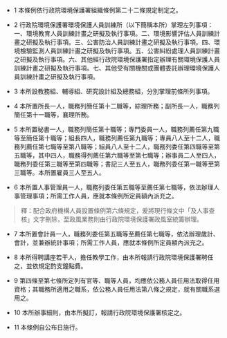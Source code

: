 * 1 本條例依行政院環境保護署組織條例第二十二條規定制定之。

* 2 行政院環境保護署環境保護人員訓練所（以下簡稱本所）掌理左列事項：一、環境教育人員訓練計畫之研擬及執行事項。二、環境影響評估人員訓練計畫之研擬及執行事項。三、公害防治人員訓練計畫之研擬及執行事項。四、環境檢驗監測人員訓練計畫之研擬及執行事項。五、公害糾紛處理人員訓練計畫之研擬及執行事項。六、其他經行政院環境保護署指定辦理有關環境保護人員訓練計畫之研擬及執行事項。七、其他受有關機關或團體委託辦理環境保護人員訓練計畫之研擬及執行事項。

* 3 本所設教務組、輔導組、研究設計組及總務組，分別掌理前條所列事項。

* 4 本所置所長一人，職務列簡任第十二職等，綜理所務；副所長一人，職務列簡任第十一職等，襄理所務。

* 5 本所置秘書一人，職務列簡任第十職等；專門委員一人，職務列薦任第九職等至簡任第十職等；組長四人，職務列薦任第九職等；專員八人至十二人，職務列薦任第七職等至第八職等；組員八人至十二人，職務列委任第四職等至第五職等，其中四人，職務得列薦任第六職等至第七職等；辦事員二人至四人，職務列委任第三職等至第四職等；書記三人至五人，職務列委任第一職等至第三職等。本所置雇員三人至五人。

* 6 本所置人事管理員一人，職務列委任第五職等至薦任第七職等，依法辦理人事管理事項；所需工作人員，應就本條例所定員額內派充之。

> 釋：配合政府機構人員設置條例第六條規定，爰將現行條文中「及人事查核」文字刪除，至政風業務則由行政院環境保護署政風室統籌辦理。

* 7 本所置會計員一人，職務列委任第五職等至薦任第七職等，依法辦理歲計、會計，並兼辦統計事項；所需工作人員，應就本條例所定員額內派充之。

* 8 本所得聘講座若干人，擔任教學工作，由本所報請行政院環境保護署聘任之，並依規定酌支鐘點費。

* 9 第四條至第七條所定列有官等、職等人員，均應依公務人員任用法取得任用資格；其職務所適用之職系，依公務人員任用法第八條之規定，就有關職系選用之。

* 10 本所辦事細則，由本所擬訂，報請行政院環境保護署核定之。

* 11 本條例自公布日施行。

